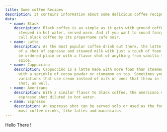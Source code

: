 ```yaml
---
title: Some coffee Recipes
description: It contains information about some delicious coffee recipes.
data:
  - name: Black
    description: Black coffee is as simple as it gets with ground coffee beans
      steeped in hot water, served warm. And if you want to sound fancy, you can
      call black coffee by its propername cafe noir.
  - name: Latte
    description: As the most popular coffee drink out there, the latte is comprised
      of a shot of espresso and steamed milk with just a touch of foam. It can
      be ordered plain or with a flavor shot of anything from vanilla to pumpkin
      spice.
  - name: Cappuccino
    description: Cappuccino is a latte made with more foam than steamed milk, often
      with a sprinkle of cocoa powder or cinnamon on top. Sometimes you can find
      variations that use cream instead of milk or ones that throw in flavor
      shot, as well.
  - name: Americano
    description: With a similar flavor to black coffee, the americano consists of an
      espresso shot diluted in hot water.
  - name: Espresso
    description: An espresso shot can be served solo or used as the foundation of
      most coffee drinks, like lattes and macchiatos.
---
```

Hello There !